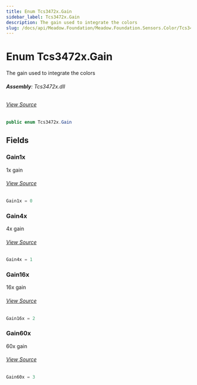 ```yaml
---
title: Enum Tcs3472x.Gain
sidebar_label: Tcs3472x.Gain
description: The gain used to integrate the colors
slug: /docs/api/Meadow.Foundation/Meadow.Foundation.Sensors.Color/Tcs3472x.Gain
---
```

# Enum Tcs3472x.Gain
The gain used to integrate the colors

###### **Assembly**: Tcs3472x.dll
###### [View Source](https://github.com/WildernessLabs/Meadow.Foundation.git/blob/develop/Source/Meadow.Foundation.Peripherals/Sensors.Color.Tcs3472x/Driver/Tcs3472x.Enums.cs#L23)
```csharp title="Declaration"
public enum Tcs3472x.Gain
```
## Fields
### Gain1x
1x gain
###### [View Source](https://github.com/WildernessLabs/Meadow.Foundation.git/blob/develop/Source/Meadow.Foundation.Peripherals/Sensors.Color.Tcs3472x/Driver/Tcs3472x.Enums.cs#L26)
```csharp title="Declaration"
Gain1x = 0
```
### Gain4x
4x gain
###### [View Source](https://github.com/WildernessLabs/Meadow.Foundation.git/blob/develop/Source/Meadow.Foundation.Peripherals/Sensors.Color.Tcs3472x/Driver/Tcs3472x.Enums.cs#L28)
```csharp title="Declaration"
Gain4x = 1
```
### Gain16x
16x gain
###### [View Source](https://github.com/WildernessLabs/Meadow.Foundation.git/blob/develop/Source/Meadow.Foundation.Peripherals/Sensors.Color.Tcs3472x/Driver/Tcs3472x.Enums.cs#L30)
```csharp title="Declaration"
Gain16x = 2
```
### Gain60x
60x gain
###### [View Source](https://github.com/WildernessLabs/Meadow.Foundation.git/blob/develop/Source/Meadow.Foundation.Peripherals/Sensors.Color.Tcs3472x/Driver/Tcs3472x.Enums.cs#L32)
```csharp title="Declaration"
Gain60x = 3
```
